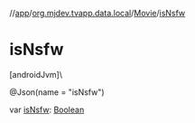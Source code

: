 //[app](../../../index.md)/[org.mjdev.tvapp.data.local](../index.md)/[Movie](index.md)/[isNsfw](is-nsfw.md)

# isNsfw

[androidJvm]\

@Json(name = &quot;isNsfw&quot;)

var [isNsfw](is-nsfw.md): [Boolean](https://kotlinlang.org/api/latest/jvm/stdlib/kotlin/-boolean/index.html)
